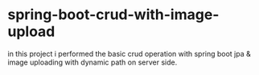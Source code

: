 # spring-boot-crud-with-image-upload
in this project i performed the basic crud operation with spring boot jpa &amp; image uploading with dynamic path on server side.
